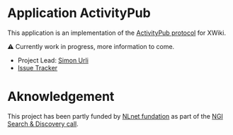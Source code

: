 # Application ActivityPub

This application is an implementation of the  [ActivityPub protocol](https://www.w3.org/TR/activitypub/) for XWiki.

:warning: Currently work in progress, more information to come.

* Project Lead: [Simon Urli](https://www.xwiki.org/xwiki/bin/view/XWiki/surli)
* [Issue Tracker](https://jira.xwiki.org/projects/XAP) 

# Aknowledgement

This project has been partly funded by [NLnet fundation](https://nlnet.nl) as part of the [NGI Search & Discovery call](https://nlnet.nl/project/WikiActivityPub/).
